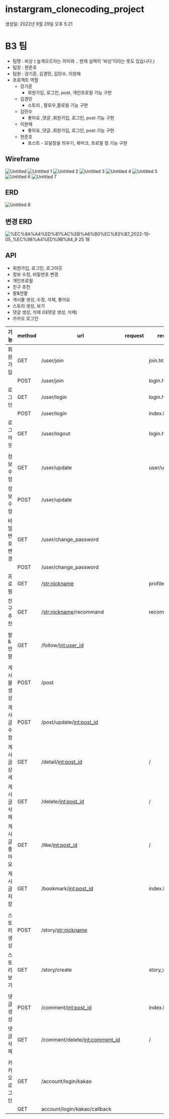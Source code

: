 # instargram_clonecoding_project

생성일: 2022년 9월 29일 오후 5:21

# **B3 팀**

- 팀명 : 비상 ( 높게오르자는 의미와 .. 현재 실력이 '비상'이라는 뜻도 있습니다.)
- 팀장 : 현준호
- 팀원 : 강기훈, 김경민, 김민수, 이원채
- 프로젝트 역할
    - 강기훈
        - 회원가입, 로그인, post, 개인프로필 기능 구현
    - 김경민
        - 스토리 , 팔로우,팔로윙 기능 구현
    - 김민수
        - 좋아요 ,댓글 ,회원가입, 로그인, post 기능 구현
    - 이원채
        - 좋아요 ,댓글 ,회원가입, 로그인, post 기능 구현
    - 현준호
        - 포스트 - 모달창을 띄우기, 북마크, 프로필 창 기능 구현
    

## Wireframe
![Untitled](https://user-images.githubusercontent.com/113074274/194221236-aebee738-31da-4d3e-a7c6-0671e87cd0cb.png)
![Untitled 1](https://user-images.githubusercontent.com/113074274/194221275-7de0b1ee-693c-4e01-b19a-d2ea0739140a.png)
![Untitled 2](https://user-images.githubusercontent.com/113074274/194221279-05c17e4a-bc07-4d8b-a2a1-17a93768c410.png)
![Untitled 3](https://user-images.githubusercontent.com/113074274/194221280-11419b16-53ae-4e18-a8b3-9c52f39ee51c.png)
![Untitled 4](https://user-images.githubusercontent.com/113074274/194221281-bc9fd7a2-f072-47b3-9862-4fa7cae7797f.png)
![Untitled 5](https://user-images.githubusercontent.com/113074274/194221285-2b206874-4358-4f63-9cb7-82a9ef01c5dd.png)
![Untitled 6](https://user-images.githubusercontent.com/113074274/194221289-9e070ac6-be78-460d-8ce6-e766f29afd05.png)
![Untitled 7](https://user-images.githubusercontent.com/113074274/194221291-e5656ef4-6ef0-4056-8442-ee03804bd66a.png)


## ERD
![Untitled 8](https://user-images.githubusercontent.com/113074274/194221303-5e837459-f2a0-4367-8af7-7789033b6cb7.png)


## 변경 ERD
![%EC%8A%A4%ED%81%AC%EB%A6%B0%EC%83%B7_2022-10-05_%EC%98%A4%ED%9B%84_9 25 18](https://user-images.githubusercontent.com/113074274/194221326-e83d7326-7ca0-4744-b75f-6a5988706245.png)

## API

- 회원가입, 로그인, 로그아웃
- 정보 수정, 비밀번호 변경
- 개인프로필
- 친구 추천
- 팔&언팔
- 게시물 생성, 수정, 삭제, 좋아요
- 스토리 생성, 보기
- 댓글 생성, 삭제 (대댓글 생성, 삭제)
- 카카오 로그인

| 기능 | method | url | request | response | 비고 |
| --- | --- | --- | --- | --- | --- |
| 회원가입 | GET | /user/join |  | join.html |  |
|  | POST | /user/join |  | login.html |  |
| 로그인 | GET | /user/login |  | login.html |  |
|  | POST | /user/login |  | index.html |  |
| 로그아웃 | GET | /user/logout |  | login.html |  |
|  |  |  |  |  |  |
| 정보수정 | GET | /user/update |  | user/update.html |  |
| 정보수정 | POST | /user/update |  |  |  |
| 비밀번호변경 | GET | /user/change_password |  |  |  |
|  | POST | /user/change_password |  |  |  |
| 프로필 | GET | /<str:nickname> |  | profile.html |  |
| 친구 추천 | GET | /<str:nickname>/recommand |  | recommand.html |  |
|  |  |  |  |  |  |
| 팔&언팔 | GET | /follow/<int:user_id> |  |  |  |
|  |  |  |  |  |  |
| 게시물생성 | POST | /post |  |  |  |
| 게시글수정 | POST | /post/update/<int:post_id> |  |  |  |
| 게시글 상세 | GET | /detail/<int:post_id> |  | / |  |
| 게시글 삭제 | GET | /delete/<int:post_id> |  | / |  |
| 게시글 좋아요 | GET | /like/<int:post_id> |  | / |  |
| 게시글 저장 | GET | /bookmark/<int:post_id> |  | index.html |  |
|  |  |  |  |  |  |
| 스토리 생성 | POST | /story/<str:nickname> |  |  |  |
| 스토리 보기 | GET | /story/create |  | story_view.html |  |
|  |  |  |  |  |  |
| 댓글생성 | POST | /comment/<int:post_id> |  | index.html |  |
| 댓글삭제 | GET | /comment/delete/<int:comment_id> |  | / |  |
|  |  |  |  |  |  |
| 카카오로그인 | GET | /account/login/kakao |  |  |  |
|  | GET | account/login/kakao/callback |  |  |  |
